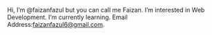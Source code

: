 Hi, I’m @faizanfazul but you can call me Faizan.
I’m interested in Web Development.
I’m currently learning.
Email Address:faizanfazul6@gmail.com.
